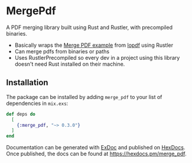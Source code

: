 # MergePdf

A PDF merging library built using Rust and Rustler, with precompiled binaries.

- Basically wraps the [Merge PDF example](https://github.com/J-F-Liu/lopdf) from [lopdf](https://github.com/J-F-Liu/lopdf) using Rustler
- Can merge pdfs from binaries or paths
- Uses RustlerPrecompiled so every dev in a project using this library doesn't need Rust installed on their machine.

## Installation

The package can be installed
by adding `merge_pdf` to your list of dependencies in `mix.exs`:

```elixir
def deps do
  [
    {:merge_pdf, "~> 0.3.0"}
  ]
end
```

Documentation can be generated with [ExDoc](https://github.com/elixir-lang/ex_doc)
and published on [HexDocs](https://hexdocs.pm). Once published, the docs can
be found at <https://hexdocs.pm/merge_pdf>.
